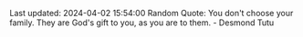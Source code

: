 Last updated: 2024-04-02 15:54:00
Random Quote: You don't choose your family. They are God's gift to you, as you are to them. - Desmond Tutu